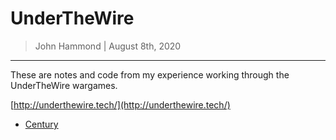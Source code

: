 # UnderTheWire

> John Hammond | August 8th, 2020

----------------------------------

These are notes and code from my experience working through the UnderTheWire wargames.

[http://underthewire.tech/](http://underthewire.tech/)

* [Century](century)